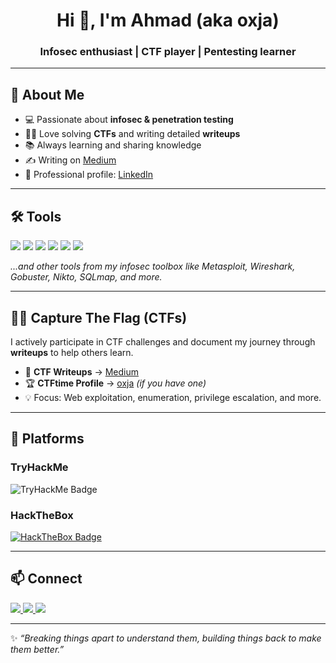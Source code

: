 <h1 align="center">Hi 👋, I'm Ahmad (aka <b>oxja</b>)</h1>
<h3 align="center">Infosec enthusiast | CTF player | Pentesting learner</h3>

---

## 🚀 About Me
- 💻 Passionate about **infosec & penetration testing**  
- 🏴‍☠️ Love solving **CTFs** and writing detailed **writeups**  
- 📚 Always learning and sharing knowledge  
- ✍️ Writing on [Medium](https://medium.com/@oxja)  
- 💼 Professional profile: [LinkedIn](https://linkedin.com/in/YOUR-LINK)  

---

## 🛠️ Tools
<p align="left">
  <img src="https://img.shields.io/badge/Linux-black?style=for-the-badge&logo=linux&logoColor=white"/>
  <img src="https://img.shields.io/badge/Nessus-00A3E0?style=for-the-badge&logo=tenable&logoColor=white"/>
  <img src="https://img.shields.io/badge/Nmap-00457C?style=for-the-badge&logo=Wireshark&logoColor=white"/>
  <img src="https://img.shields.io/badge/Rustscan-DEA584?style=for-the-badge&logo=rust&logoColor=black"/>
  <img src="https://img.shields.io/badge/Python-3670A0?style=for-the-badge&logo=python&logoColor=ffdd54"/>
  <img src="https://img.shields.io/badge/Burp%20Suite-FB542B?style=for-the-badge&logo=burpsuite&logoColor=white"/>
</p>

*...and other tools from my infosec toolbox like Metasploit, Wireshark, Gobuster, Nikto, SQLmap, and more.*

---

## 🏴‍☠️ Capture The Flag (CTFs)
I actively participate in CTF challenges and document my journey through **writeups** to help others learn.  

- 📖 **CTF Writeups** → [Medium](https://medium.com/@oxja)  
- 🏆 **CTFtime Profile** → [oxja](https://ctftime.org/) *(if you have one)*  
- 💡 Focus: Web exploitation, enumeration, privilege escalation, and more.  

---

## 🎯 Platforms

### TryHackMe
![TryHackMe Badge](https://tryhackme-badges.s3.amazonaws.com/oxja.png)

### HackTheBox
[![HackTheBox Badge](https://www.hackthebox.com/badge/image/1674989)](https://app.hackthebox.com/profile/1674989)

---

## 📫 Connect
<p align="left">
  <a href="https://medium.com/@oxja" target="_blank">
    <img src="https://img.shields.io/badge/Medium-000000?style=for-the-badge&logo=medium&logoColor=white"/>
  </a>
  <a href="https://linkedin.com/in/YOUR-LINK" target="_blank">
    <img src="https://img.shields.io/badge/LinkedIn-0A66C2?style=for-the-badge&logo=linkedin&logoColor=white"/>
  </a>
  <a href="https://github.com/oxja" target="_blank">
    <img src="https://img.shields.io/badge/GitHub-121011?style=for-the-badge&logo=github&logoColor=white"/>
  </a>
</p>

---

✨ *“Breaking things apart to understand them, building things back to make them better.”*
